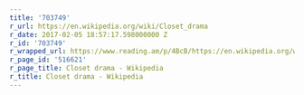 ```yaml
---
title: '703749'
r_url: https://en.wikipedia.org/wiki/Closet_drama
r_date: 2017-02-05 18:57:17.598000000 Z
r_id: '703749'
r_wrapped_url: https://www.reading.am/p/4BcB/https://en.wikipedia.org/wiki/Closet_drama
r_page_id: '516621'
r_page_title: Closet drama - Wikipedia
r_title: Closet drama - Wikipedia
---
```


